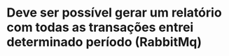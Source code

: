 # Deve ser possível gerar um relatório com todas as transações entrei determinado período (RabbitMq)
